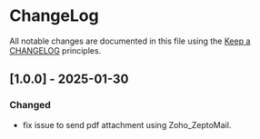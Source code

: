 # ChangeLog

All notable changes are documented in this file using the [Keep a CHANGELOG](https://keepachangelog.com/) principles.

## [1.0.0] - 2025-01-30

### Changed

* fix issue to send pdf attachment using Zoho_ZeptoMail.
